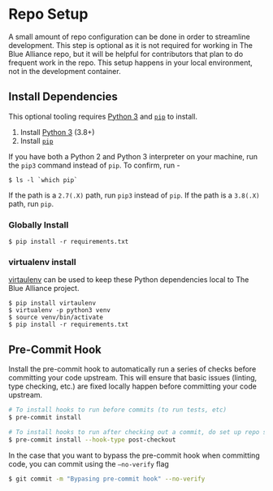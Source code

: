 # Repo Setup
A small amount of repo configuration can be done in order to streamline development. This step is optional as it is not required for working in The Blue Alliance repo, but it will be helpful for contributors that plan to do frequent work in the repo. This setup happens in your local environment, not in the development container.

## Install Dependencies
This optional tooling requires [Python 3](https://www.python.org/downloads/) and [`pip`](https://pip.pypa.io/en/stable/installing/) to install.

1. Install [Python 3](https://www.python.org/downloads/) (3.8+)
2. Install [`pip`](https://pip.pypa.io/en/stable/installing/)

If you have both a Python 2 and Python 3 interpreter on your machine, run the `pip3` command instead of `pip`. To confirm, run -
```
$ ls -l `which pip`
```
If the path is a `2.7(.X)` path, run `pip3` instead of `pip`. If the path is a `3.8(.X)` path, run `pip`.

### Globally Install
```
$ pip install -r requirements.txt
```

### virtualenv install
[virtaulenv](https://virtualenv.pypa.io/en/latest/) can be used to keep these Python dependencies local to The Blue Alliance project.
```
$ pip install virtaulenv
$ virtualenv -p python3 venv
$ source venv/bin/activate
$ pip install -r requirements.txt
```

## Pre-Commit Hook
Install the pre-commit hook to automatically run a series of checks before committing your code upstream. This will ensure that basic issues (linting, type checking, etc.) are fixed locally happen before committing your code upstream.

```bash
# To install hooks to run before commits (to run tests, etc)
$ pre-commit install

# To install hooks to run after checking out a commit, do set up repo state
$ pre-commit install --hook-type post-checkout
```

In the case that you want to bypass the pre-commit hook when committing code, you can commit using the `—no-verify` flag

```bash
$ git commit -m "Bypasing pre-commit hook" --no-verify
```
